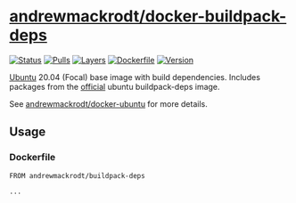 # [andrewmackrodt/docker-buildpack-deps](https://github.com/andrewmackrodt/dockerfiles/tree/master/buildpack-deps)

[![Status](https://jenkins.mackrodt.io/buildStatus/icon?job=dockerfiles%2Fbuildpack-deps)][status]
[![Pulls](https://img.shields.io/docker/pulls/andrewmackrodt/buildpack-deps.svg)][pulls]
[![Layers](https://images.microbadger.com/badges/image/andrewmackrodt/buildpack-deps.svg)][layers]
[![Dockerfile](https://img.shields.io/github/size/andrewmackrodt/dockerfiles/buildpack-deps/Dockerfile.svg?label=dockerfile)][dockerfile]
[![Version](https://images.microbadger.com/badges/version/andrewmackrodt/buildpack-deps.svg)][version]

[status]: https://jenkins.mackrodt.io/job/dockerfiles/job/buildpack-deps/
[pulls]: https://hub.docker.com/r/andrewmackrodt/buildpack-deps
[layers]: https://microbadger.com/images/andrewmackrodt/buildpack-deps
[dockerfile]: https://github.com/andrewmackrodt/dockerfiles/blob/master/buildpack-deps/Dockerfile
[version]: https://hub.docker.com/r/andrewmackrodt/buildpack-deps/tags

[Ubuntu](https://www.ubuntu.com/) 20.04 (Focal) base image with build dependencies.
Includes packages from the [official](https://github.com/docker-library/buildpack-deps/blob/65d69325ad741cea6dee20781c1faaab2e003d87/ubuntu/focal/Dockerfile)
ubuntu buildpack-deps image.

See [andrewmackrodt/docker-ubuntu](https://github.com/andrewmackrodt/dockerfiles/tree/master/ubuntu)
for more details.

## Usage

### Dockerfile

```
FROM andrewmackrodt/buildpack-deps

...
```
